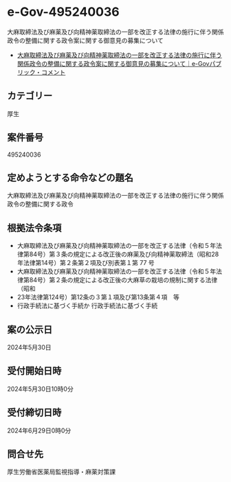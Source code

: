 # e-Gov-495240036
大麻取締法及び麻薬及び向精神薬取締法の一部を改正する法律の施行に伴う関係政令の整備に関する政令案に関する御意見の募集について
- [大麻取締法及び麻薬及び向精神薬取締法の一部を改正する法律の施行に伴う関係政令の整備に関する政令案に関する御意見の募集について｜e-Govパブリック・コメント](https://public-comment.e-gov.go.jp/servlet/Public?CLASSNAME=PCMMSTDETAIL&id=495240036&Mode=0)

## カテゴリー 	
厚生

## 案件番号 	
495240036

## 定めようとする命令などの題名 	
大麻取締法及び麻薬及び向精神薬取締法の一部を改正する法律の施行に伴う関係政令の整備に関する政令

## 根拠法令条項 	
- 大麻取締法及び麻薬及び向精神薬取締法の一部を改正する法律（令和５年法律第84号）第３条の規定による改正後の麻薬及び向精神薬取締法（昭和28年法律第14号）第２条第２項及び別表第１第 77 号
- 大麻取締法及び麻薬及び向精神薬取締法の一部を改正する法律（令和５年法律第84号）第２条の規定による改正後の大麻草の栽培の規制に関する法律（昭和
- 23年法律第124号）第12条の３第１項及び第13条第４項　等
- 行政手続法に基づく手続か 	行政手続法に基づく手続

## 案の公示日 	
2024年5月30日

## 受付開始日時 	
2024年5月30日10時0分

## 受付締切日時 	
2024年6月29日0時0分

## 問合せ先
厚生労働省医薬局監視指導・麻薬対策課

